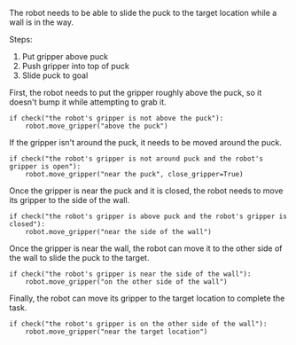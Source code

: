 

The robot needs to be able to slide the puck to the target location while a wall is in the way. 

Steps:
1. Put gripper above puck
2. Push gripper into top of puck
3. Slide puck to goal

First, the robot needs to put the gripper roughly above the puck, so it doesn't bump it while attempting to grab it. 

```
if check("the robot's gripper is not above the puck"):
    robot.move_gripper("above the puck")
``` 

If the gripper isn't around the puck, it needs to be moved around the puck. 

```
if check("the robot's gripper is not around puck and the robot's gripper is open"):
    robot.move_gripper("near the puck", close_gripper=True)
```

Once the gripper is near the puck and it is closed, the robot needs to move its gripper to the side of the wall. 

```
if check("the robot's gripper is above puck and the robot's gripper is closed"):
    robot.move_gripper("near the side of the wall")
```

Once the gripper is near the wall, the robot can move it to the other side of the wall to slide the puck to the target. 

```
if check("the robot's gripper is near the side of the wall"):
    robot.move_gripper("on the other side of the wall")
```

Finally, the robot can move its gripper to the target location to complete the task. 

```
if check("the robot's gripper is on the other side of the wall"):
    robot.move_gripper("near the target location")
```